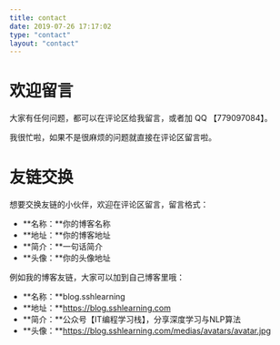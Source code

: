```yaml
---
title: contact
date: 2019-07-26 17:17:02
type: "contact"
layout: "contact"
---
```


# 欢迎留言
大家有任何问题，都可以在评论区给我留言，或者加 QQ 【779097084】。

我很忙啦，如果不是很麻烦的问题就直接在评论区留言啦。

# 友链交换
想要交换友链的小伙伴，欢迎在评论区留言，留言格式：
* **名称：**你的博客名称
* **地址：**你的博客地址
* **简介：**一句话简介
* **头像：**你的头像地址

例如我的博客友链，大家可以加到自己博客里哦：
* **名称：**blog.sshlearning
* **地址：**https://blog.sshlearning.com
* **简介：**公众号【IT编程学习栈】，分享深度学习与NLP算法
* **头像：**https://blog.sshlearning.com/medias/avatars/avatar.jpg
